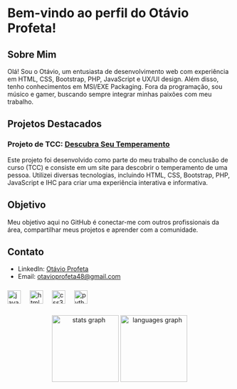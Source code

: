# Bem-vindo ao perfil do Otávio Profeta!

## Sobre Mim
Olá! Sou o Otávio, um entusiasta de desenvolvimento web com experiência em HTML, CSS, Bootstrap, PHP, JavaScript e UX/UI design. Além disso, tenho conhecimentos em MSI/EXE Packaging. Fora da programação, sou músico e gamer, buscando sempre integrar minhas paixões com meu trabalho.

## Projetos Destacados
### Projeto de TCC: [Descubra Seu Temperamento](https://github.com/OtavioProfeta/TCC_TADS_2023)
Este projeto foi desenvolvido como parte do meu trabalho de conclusão de curso (TCC) e consiste em um site para descobrir o temperamento de uma pessoa. Utilizei diversas tecnologias, incluindo HTML, CSS, Bootstrap, PHP, JavaScript e IHC para criar uma experiência interativa e informativa.

## Objetivo
Meu objetivo aqui no GitHub é conectar-me com outros profissionais da área, compartilhar meus projetos e aprender com a comunidade.

## Contato
- LinkedIn: [Otávio Profeta](https://www.linkedin.com/in/otavio-profeta/)
- Email: otavioprofeta48@gmail.com

###

<div align="left">
  <img src="https://cdn.jsdelivr.net/gh/devicons/devicon/icons/javascript/javascript-original.svg" height="30" alt="javascript logo"  />
  <img width="12" />
  <img src="https://cdn.jsdelivr.net/gh/devicons/devicon/icons/html5/html5-original.svg" height="30" alt="html5 logo"  />
  <img width="12" />
  <img src="https://cdn.jsdelivr.net/gh/devicons/devicon/icons/css3/css3-original.svg" height="30" alt="css3 logo"  />
  <img width="12" />
  <img src="https://cdn.jsdelivr.net/gh/devicons/devicon/icons/python/python-original.svg" height="30" alt="python logo"  />
  <img width="12" />
</div>

###
<div align="center">
  <img src="https://github-readme-stats.vercel.app/api?username=OtavioProfeta&hide_title=false&hide_rank=false&show_icons=true&include_all_commits=true&count_private=true&disable_animations=false&theme=aura&locale=en&hide_border=false&order=1" height="150" alt="stats graph"  />
  <img src="https://github-readme-stats.vercel.app/api/top-langs?username=OtavioProfeta&locale=en&hide_title=false&layout=compact&card_width=320&langs_count=5&theme=aura&hide_border=false&order=2" height="150" alt="languages graph"  />
</div>

###
